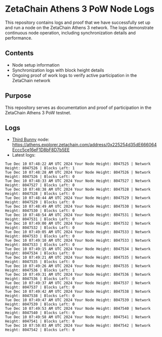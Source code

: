 # ZetaChain Athens 3 PoW Node Logs
This repository contains logs and proof that we have successfully set up and run a node on the ZetaChain Athens 3 network. The logs demonstrate continuous node operation, including synchronization details and performance.

## Contents
- Node setup information
- Synchronization logs with block height details
- Ongoing proof of work logs to verify active participation in the ZetaChain network

## Purpose
This repository serves as documentation and proof of participation in the ZetaChain Athens 3 PoW testnet.

## Logs

- [Third Bunny](https://thirdbunny.xyz/) node: https://athens.explorer.zetachain.com/address/0x225254d35dE666064Eccc5ce16eF1D8bF8D7b5EE
- Latest logs:
```
Tue Dec 10 07:48:22 AM UTC 2024 Your Node Height: 8047525 | Network Height: 8047526 | Blocks Left: 1
Tue Dec 10 07:48:28 AM UTC 2024 Your Node Height: 8047526 | Network Height: 8047526 | Blocks Left: 0
Tue Dec 10 07:48:33 AM UTC 2024 Your Node Height: 8047527 | Network Height: 8047527 | Blocks Left: 0
Tue Dec 10 07:48:38 AM UTC 2024 Your Node Height: 8047528 | Network Height: 8047528 | Blocks Left: 0
Tue Dec 10 07:48:44 AM UTC 2024 Your Node Height: 8047529 | Network Height: 8047529 | Blocks Left: 0
Tue Dec 10 07:48:49 AM UTC 2024 Your Node Height: 8047530 | Network Height: 8047530 | Blocks Left: 0
Tue Dec 10 07:48:54 AM UTC 2024 Your Node Height: 8047531 | Network Height: 8047531 | Blocks Left: 0
Tue Dec 10 07:49:00 AM UTC 2024 Your Node Height: 8047532 | Network Height: 8047532 | Blocks Left: 0
Tue Dec 10 07:49:05 AM UTC 2024 Your Node Height: 8047533 | Network Height: 8047533 | Blocks Left: 0
Tue Dec 10 07:49:10 AM UTC 2024 Your Node Height: 8047533 | Network Height: 8047533 | Blocks Left: 0
Tue Dec 10 07:49:15 AM UTC 2024 Your Node Height: 8047534 | Network Height: 8047534 | Blocks Left: 0
Tue Dec 10 07:49:21 AM UTC 2024 Your Node Height: 8047535 | Network Height: 8047535 | Blocks Left: 0
Tue Dec 10 07:49:26 AM UTC 2024 Your Node Height: 8047535 | Network Height: 8047536 | Blocks Left: 1
Tue Dec 10 07:49:31 AM UTC 2024 Your Node Height: 8047536 | Network Height: 8047536 | Blocks Left: 0
Tue Dec 10 07:49:37 AM UTC 2024 Your Node Height: 8047537 | Network Height: 8047537 | Blocks Left: 0
Tue Dec 10 07:49:42 AM UTC 2024 Your Node Height: 8047538 | Network Height: 8047538 | Blocks Left: 0
Tue Dec 10 07:49:47 AM UTC 2024 Your Node Height: 8047539 | Network Height: 8047539 | Blocks Left: 0
Tue Dec 10 07:49:53 AM UTC 2024 Your Node Height: 8047540 | Network Height: 8047540 | Blocks Left: 0
Tue Dec 10 07:49:58 AM UTC 2024 Your Node Height: 8047541 | Network Height: 8047541 | Blocks Left: 0
Tue Dec 10 07:50:03 AM UTC 2024 Your Node Height: 8047542 | Network Height: 8047542 | Blocks Left: 0
```
